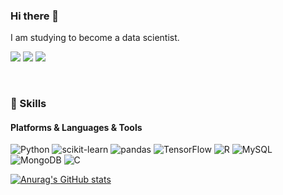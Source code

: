 ### Hi there 👋
I am studying to become a data scientist.


<!--
**Junjaee/junjaee** is a ✨ _special_ ✨ repository because its `README.md` (this file) appears on your GitHub profile.

Here are some ideas to get you started:

- 🔭 I’m currently working on ...
- 🌱 I’m currently learning ...
- 👯 I’m looking to collaborate on ...
- 🤔 I’m looking for help with ...
- 💬 Ask me about ...
- 📫 How to reach me: ...
- 😄 Pronouns: ...
- ⚡ Fun fact: ...
-->

<p>
  <a href="mailto:neverenvy92@gmail.com" target="_blank"><img src="https://img.shields.io/badge/neverenvy92@gmail.com-EA4335?style=plastic&logo=Gmail&logoColor=white"/></a>
  <a href="https://www.instagram.com/junjaee/" target="_blank"><img src="https://img.shields.io/badge/junjaee-E4405F?style=plastic&logo=Instagram&logoColor=white"/></a>
  <a href="https://www.facebook.com/junjaee" target="_blank"><img src="https://img.shields.io/badge/junjaee-1877F2?style=plastic&logo=Facebook&logoColor=white"/></a>
</p>

<p>
<!--   👋&nbsp; Hi there! I'm <b>mobile app developer</b> using Android and iOS. 🚀<br/>
  Sometimes I develop cross-platforms like ReactNative or Flutter, but prefer native. 💖<br/><br/>
  I enjoy hiking, swimming, dive and surf. ⛰ 🏄<br/>
  I hope to develop every beautiful things. ✨ <br/><br/> -->
</p>
<br>

### 💪 Skills
#### Platforms & Languages & Tools
<p>
  <img alt="Python" src ="https://img.shields.io/badge/Python-3776AB.svg?&style=plastic&logo=Python&logoColor=white"/>
  <img alt="scikit-learn" src ="https://img.shields.io/badge/scikit-learn-F7931E.svg?&style=plastic&logo=scikit-learn&logoColor=white"/>
  <img alt="pandas" src ="https://img.shields.io/badge/pandas-150458.svg?&style=plastic&logo=pandas&logoColor=white"/>
  <img alt="TensorFlow" src ="https://img.shields.io/badge/TensorFlow-FF6F00.svg?&style=plastic&logo=TensorFlow&logoColor=white"/>
  <img alt="R" src ="https://img.shields.io/badge/R-276DC3.svg?&style=plastic&logo=R&logoColor=white"/>
  <img alt="MySQL" src ="https://img.shields.io/badge/MySQL-4479A1.svg?&style=plastic&logo=MySQL&logoColor=white"/>
  <img alt="MongoDB" src ="https://img.shields.io/badge/MongoDB-47A248.svg?&style=plastic&logo=MongoDB&logoColor=white"/>
  <img alt="C" src ="https://img.shields.io/badge/C-A8B9CC.svg?&style=plastic&logo=C&logoColor=white"/>

</p>

[![Anurag's GitHub stats](https://github-readme-stats.vercel.app/api?username=junjaee&show_icons=true&hide=)](https://github.com/anuraghazra/github-readme-stats)
